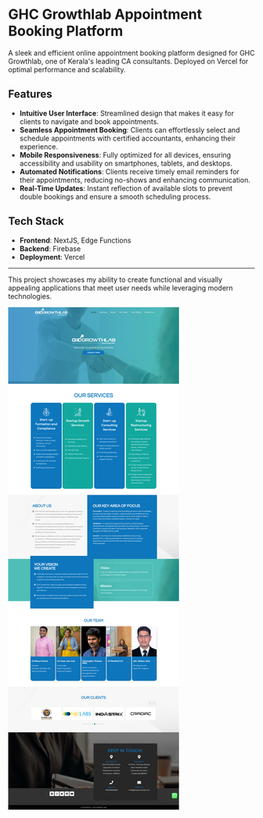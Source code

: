 # GHC Growthlab Appointment Booking Platform

A sleek and efficient online appointment booking platform designed for GHC Growthlab, one of Kerala's leading CA consultants. Deployed on Vercel for optimal performance and scalability.

## Features

- **Intuitive User Interface**: Streamlined design that makes it easy for clients to navigate and book appointments.
- **Seamless Appointment Booking**: Clients can effortlessly select and schedule appointments with certified accountants, enhancing their experience.
- **Mobile Responsiveness**: Fully optimized for all devices, ensuring accessibility and usability on smartphones, tablets, and desktops.
- **Automated Notifications**: Clients receive timely email reminders for their appointments, reducing no-shows and enhancing communication.
- **Real-Time Updates**: Instant reflection of available slots to prevent double bookings and ensure a smooth scheduling process.

## Tech Stack

- **Frontend**: NextJS, Edge Functions
- **Backend**: Firebase
- **Deployment**: Vercel

---

This project showcases my ability to create functional and visually appealing applications that meet user needs while leveraging modern technologies.

![Interface](ss.png)
